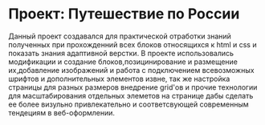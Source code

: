 # Проект: Путешествие по России
Данный проект создавался для практической отработки знаний полученных при прохожденний всех блоков относящихся к html и css и показать знания адаптивной верстки.
В проекте использовались модификации и создание блоков,позицинирование и размещение их,добавление изображений и работа с подключением всевозможных шрифтов и дополнительных элементов извне, так же настройка страницы для разных размеров внедрение grid'ов и прочие технологии для масштабирования отдельных элеметов на странице дабы сделать ее более визульно привлекательно и соответсвующей современным тендециям в веб-оформлении.
